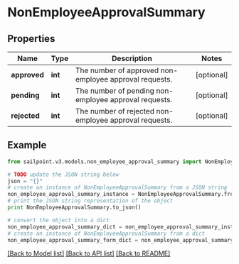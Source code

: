# NonEmployeeApprovalSummary


## Properties
Name | Type | Description | Notes
------------ | ------------- | ------------- | -------------
**approved** | **int** | The number of approved non-employee approval requests. | [optional] 
**pending** | **int** | The number of pending non-employee approval requests. | [optional] 
**rejected** | **int** | The number of rejected non-employee approval requests. | [optional] 

## Example

```python
from sailpoint.v3.models.non_employee_approval_summary import NonEmployeeApprovalSummary

# TODO update the JSON string below
json = "{}"
# create an instance of NonEmployeeApprovalSummary from a JSON string
non_employee_approval_summary_instance = NonEmployeeApprovalSummary.from_json(json)
# print the JSON string representation of the object
print NonEmployeeApprovalSummary.to_json()

# convert the object into a dict
non_employee_approval_summary_dict = non_employee_approval_summary_instance.to_dict()
# create an instance of NonEmployeeApprovalSummary from a dict
non_employee_approval_summary_form_dict = non_employee_approval_summary.from_dict(non_employee_approval_summary_dict)
```
[[Back to Model list]](../README.md#documentation-for-models) [[Back to API list]](../README.md#documentation-for-api-endpoints) [[Back to README]](../README.md)


